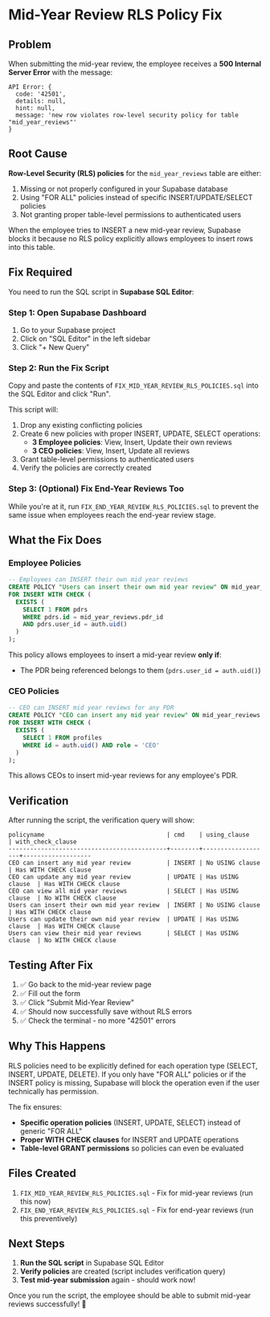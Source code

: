 # Mid-Year Review RLS Policy Fix

## Problem
When submitting the mid-year review, the employee receives a **500 Internal Server Error** with the message:

```
API Error: {
  code: '42501',
  details: null,
  hint: null,
  message: 'new row violates row-level security policy for table "mid_year_reviews"'
}
```

## Root Cause
**Row-Level Security (RLS) policies** for the `mid_year_reviews` table are either:
1. Missing or not properly configured in your Supabase database
2. Using "FOR ALL" policies instead of specific INSERT/UPDATE/SELECT policies
3. Not granting proper table-level permissions to authenticated users

When the employee tries to INSERT a new mid-year review, Supabase blocks it because no RLS policy explicitly allows employees to insert rows into this table.

## Fix Required

You need to run the SQL script in **Supabase SQL Editor**:

### **Step 1: Open Supabase Dashboard**
1. Go to your Supabase project
2. Click on "SQL Editor" in the left sidebar
3. Click "+ New Query"

### **Step 2: Run the Fix Script**
Copy and paste the contents of `FIX_MID_YEAR_REVIEW_RLS_POLICIES.sql` into the SQL Editor and click "Run".

This script will:
1. Drop any existing conflicting policies
2. Create 6 new policies with proper INSERT, UPDATE, SELECT operations:
   - **3 Employee policies**: View, Insert, Update their own reviews
   - **3 CEO policies**: View, Insert, Update all reviews
3. Grant table-level permissions to authenticated users
4. Verify the policies are correctly created

### **Step 3: (Optional) Fix End-Year Reviews Too**
While you're at it, run `FIX_END_YEAR_REVIEW_RLS_POLICIES.sql` to prevent the same issue when employees reach the end-year review stage.

## What the Fix Does

### Employee Policies
```sql
-- Employees can INSERT their own mid year reviews
CREATE POLICY "Users can insert their own mid year review" ON mid_year_reviews
FOR INSERT WITH CHECK (
  EXISTS (
    SELECT 1 FROM pdrs 
    WHERE pdrs.id = mid_year_reviews.pdr_id 
    AND pdrs.user_id = auth.uid()
  )
);
```

This policy allows employees to insert a mid-year review **only if**:
- The PDR being referenced belongs to them (`pdrs.user_id = auth.uid()`)

### CEO Policies
```sql
-- CEO can INSERT mid year reviews for any PDR
CREATE POLICY "CEO can insert any mid year review" ON mid_year_reviews
FOR INSERT WITH CHECK (
  EXISTS (
    SELECT 1 FROM profiles 
    WHERE id = auth.uid() AND role = 'CEO'
  )
);
```

This allows CEOs to insert mid-year reviews for any employee's PDR.

## Verification

After running the script, the verification query will show:

```
policyname                                  | cmd    | using_clause      | with_check_clause
--------------------------------------------+--------+-------------------+-------------------
CEO can insert any mid year review          | INSERT | No USING clause   | Has WITH CHECK clause
CEO can update any mid year review          | UPDATE | Has USING clause  | Has WITH CHECK clause
CEO can view all mid year reviews           | SELECT | Has USING clause  | No WITH CHECK clause
Users can insert their own mid year review  | INSERT | No USING clause   | Has WITH CHECK clause
Users can update their own mid year review  | UPDATE | Has USING clause  | Has WITH CHECK clause
Users can view their mid year reviews       | SELECT | Has USING clause  | No WITH CHECK clause
```

## Testing After Fix

1. ✅ Go back to the mid-year review page
2. ✅ Fill out the form
3. ✅ Click "Submit Mid-Year Review"
4. ✅ Should now successfully save without RLS errors
5. ✅ Check the terminal - no more "42501" errors

## Why This Happens

RLS policies need to be explicitly defined for each operation type (SELECT, INSERT, UPDATE, DELETE). If you only have "FOR ALL" policies or if the INSERT policy is missing, Supabase will block the operation even if the user technically has permission.

The fix ensures:
- **Specific operation policies** (INSERT, UPDATE, SELECT) instead of generic "FOR ALL"
- **Proper WITH CHECK clauses** for INSERT and UPDATE operations
- **Table-level GRANT permissions** so policies can even be evaluated

## Files Created
1. `FIX_MID_YEAR_REVIEW_RLS_POLICIES.sql` - Fix for mid-year reviews (run this now)
2. `FIX_END_YEAR_REVIEW_RLS_POLICIES.sql` - Fix for end-year reviews (run this preventively)

## Next Steps

1. **Run the SQL script** in Supabase SQL Editor
2. **Verify policies** are created (script includes verification query)
3. **Test mid-year submission** again - should work now!

Once you run the script, the employee should be able to submit mid-year reviews successfully! 🎉


